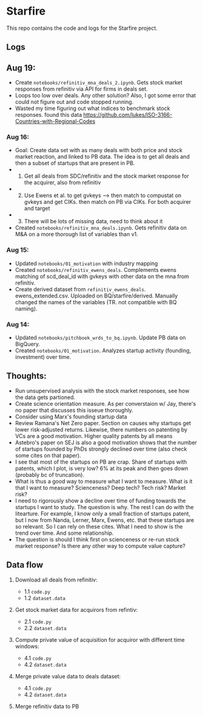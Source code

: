 # Starfire
This repo contains the code and logs for the Starfire project.


## Logs
## Aug 19:
- Create `notebooks/refinitiv_mna_deals_2.ipynb`. Gets stock market responses from refinitiv via API for firms in deals set.
- Loops too low over deals. Any other solution? Also, I got some error that could not figure out and code stopped running. 
- Wasted my time figuring out what indices to benchmark stock responses. found this data https://github.com/lukes/ISO-3166-Countries-with-Regional-Codes

### Aug 16:
- Goal: Create data set with as many deals with both price and stock market reaction, and linked to PB data. The idea is to get all deals and then a subset of startups that are present in PB.
- 1. Get all deals from SDC/refinitiv and the stock market response for the acquirer, also from refinitiv
- 2. Use Ewens et al. to get gvkeys --> then match to compustat on gvkeys and get CIKs. then match on PB via CIKs. For both acquirer and target
- 3. There will be lots of missing data, need to think about it
- Created `notebooks/refinitiv_mna_deals.ipynb`. Gets refinitiv data on M&A on a more thorough list of variables than v1.


### Aug 15:
- Updated `notebooks/01_motivation` with industry mapping
- Created `notebooks/refinitiv_ewens_deals`. Complements ewens matching of scd_deal_id with gvkeys with other data on the mna from refinitiv.
- Create derived dataset from `refinitiv_ewens_deals`. ewens_extended.csv. Uploaded on BQ/starfire/derived. Manually changed the names of the variables (TR. not compatible with BQ naming).


  
### Aug 14:
- Updated `notebooks/pitchbook_wrds_to_bq.ipynb`. Update PB data on BigQuery.
- Created `notebooks/01_motivation`. Analyzes startup activity (founding, investment) over time.

## Thoughts:
-  Run unsupervised analysis with the stock market responses, see how the data gets partioned.
- Create science orientation measure. As per converstaion w/ Jay, there's no paper that discusses this isseue thoroughly.
- Consider using Marx's founding startup data
- Review Ramana's Net Zero paper. Section on causes why startups get lower risk-adjusted returns. Likewise, there numbers on patenting by VCs are a good motivation. Higher quality patents by all means
- Astebro's paper on SEJ is also a good motivation shows that the number of startups founded by PhDs strongly declined over time (also check some cites on that paper).
- I see that most of the startups on PB are crap. Share of startups with patents, which I plot, is very low? 6% at its peak and then goes down (probably bc of truncation).
- What is thus a good way to measure what I want to measure. What is it that I want to measure? Scienceness? Deep tech? Tech risk? Market risk?
- I need to rigorously show a decline over time of funding towards the startups I want to study. The question is why. The rest I can do with the litearture. For example, I know only a small fraction of startups patent, but I now from Nanda, Lerner, Marx, Ewens, etc. that these startups are so relevant. So I can rely on these cites. What I need to show is the trend over time. And some relationship.
- The question is should I think first on scienceness or re-run stock market response? Is there any other way to compute value capture?

## Data flow
1. Download all deals from refinitiv: 
    - 1.1 `code.py`
    - 1.2 `dataset.data`
    
2. Get stock market data for acquirors from refintiv:
    - 2.1 `code.py`
    - 2.2 `dataset.data`
    
3. Compute private value of acquisition for acquiror with different time windows:
    - 4.1 `code.py`
    - 4.2 `dataset.data`
    
4. Merge private value data to deals dataset:
    - 4.1 `code.py`
    - 4.2 `dataset.data`
    
5. Merge refinitiv data to PB
